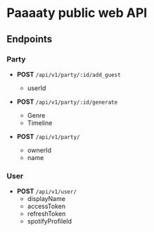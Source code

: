 # Paaaaty public web API


## Endpoints

### Party
- **POST** `/api/v1/party/:id/add_guest`
  - userId

- **POST** `/api/v1/party/:id/generate`
  - Genre
  - Timeline

- **POST** `/api/v1/party/`
  - ownerId
  - name

### User

- **POST** `/api/v1/user/`
  - displayName
  - accessToken
  - refreshToken
  - spotifyProfileId